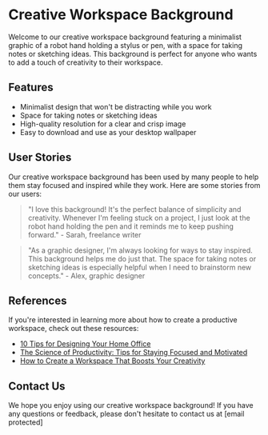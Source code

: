 <!--font:Cormorant Garamond-->

# Creative Workspace Background

Welcome to our creative workspace background featuring a minimalist graphic of a robot hand holding a stylus or pen, with a space for taking notes or sketching ideas. This background is perfect for anyone who wants to add a touch of creativity to their workspace.

## Features

- Minimalist design that won't be distracting while you work
- Space for taking notes or sketching ideas
- High-quality resolution for a clear and crisp image
- Easy to download and use as your desktop wallpaper

## User Stories

Our creative workspace background has been used by many people to help them stay focused and inspired while they work. Here are some stories from our users:

> "I love this background! It's the perfect balance of simplicity and creativity. Whenever I'm feeling stuck on a project, I just look at the robot hand holding the pen and it reminds me to keep pushing forward." - Sarah, freelance writer

> "As a graphic designer, I'm always looking for ways to stay inspired. This background helps me do just that. The space for taking notes or sketching ideas is especially helpful when I need to brainstorm new concepts." - Alex, graphic designer

## References

If you're interested in learning more about how to create a productive workspace, check out these resources:

- [10 Tips for Designing Your Home Office](#)
- [The Science of Productivity: Tips for Staying Focused and Motivated](#)
- [How to Create a Workspace That Boosts Your Creativity](#)

## Contact Us

We hope you enjoy using our creative workspace background! If you have any questions or feedback, please don't hesitate to contact us at [email protected]

<!--

Write me content for website with wallpaper which alt text is:

"A wallpaper featuring a minimalist graphic of a robot hand holding a stylus or pen, with a space for taking notes or sketching ideas."

The name/title of the page should not be 1:1 copy of the alt text but rather a real content of the website which is using this wallpaper.

- Use markdown format 
- Start with heading
- Heading should be short and concise
- The content should look like a real website 
- The website should not be about the wallpaper, wallpaper is just a related background
- Heading should be contain work "wallpaper" or "background"
- Include real sections like references, contact, user stories, etc. use things relevant to the page purpose.
- Feel free to use structure like headings, bullets, numbering, blockquotes, paragraphs, horizontal lines, etc.
- You can use formatting like bold or _italic_
- You can include UTF-8 emojis
- Links should be only #hash anchors (and you can refer to the document itself)
- Do not include images


---


# Creative Workspace Background

Welcome to our creative workspace background featuring a minimalist graphic of a robot hand holding a stylus or pen, with a space for taking notes or sketching ideas. This background is perfect for anyone who wants to add a touch of creativity to their workspace.

## Features

- Minimalist design that won't be distracting while you work
- Space for taking notes or sketching ideas
- High-quality resolution for a clear and crisp image
- Easy to download and use as your desktop wallpaper

## User Stories

Our creative workspace background has been used by many people to help them stay focused and inspired while they work. Here are some stories from our users:

> "I love this background! It's the perfect balance of simplicity and creativity. Whenever I'm feeling stuck on a project, I just look at the robot hand holding the pen and it reminds me to keep pushing forward." - Sarah, freelance writer

> "As a graphic designer, I'm always looking for ways to stay inspired. This background helps me do just that. The space for taking notes or sketching ideas is especially helpful when I need to brainstorm new concepts." - Alex, graphic designer

## References

If you're interested in learning more about how to create a productive workspace, check out these resources:

- [10 Tips for Designing Your Home Office](#)
- [The Science of Productivity: Tips for Staying Focused and Motivated](#)
- [How to Create a Workspace That Boosts Your Creativity](#)

## Contact Us

We hope you enjoy using our creative workspace background! If you have any questions or feedback, please don't hesitate to contact us at [email protected]

-->
